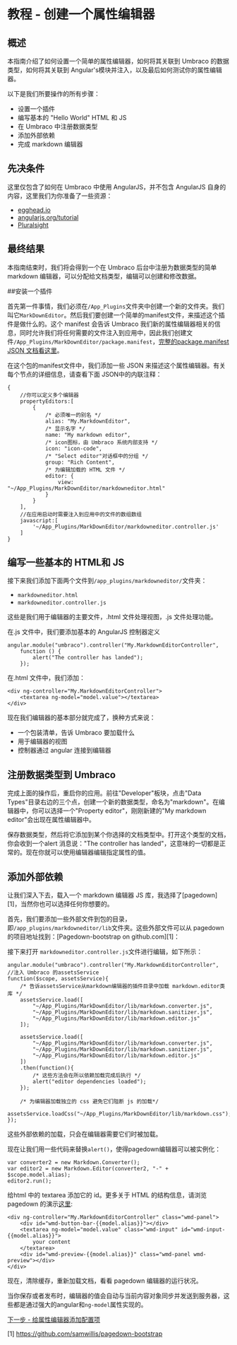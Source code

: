 # 教程 - 创建一个属性编辑器 #

## 概述 ##

本指南介绍了如何设置一个简单的属性编辑器，如何将其关联到 Umbraco 的数据类型，如何将其关联到 Angular's模块并注入，以及最后如何测试你的属性编辑器。

以下是我们所要操作的所有步骤：

- 设置一个插件
- 编写基本的 "Hello World" HTML 和 JS
- 在 Umbraco 中注册数据类型
- 添加外部依赖
- 完成 markdown 编辑器

## 先决条件 ##

这里仅包含了如何在 Umbraco 中使用 AngularJS，并不包含 AngularJS 自身的内容，这里我们为你准备了一些资源：

- [egghead.io](https://egghead.io/courses/angularjs-fundamentals)
- [angularjs.org/tutorial](https://docs.angularjs.org/tutorial)
- [Pluralsight](https://www.pluralsight.com/paths/angular-js)

## 最终结果 ##

本指南结束时，我们将会得到一个在 Umbraco 后台中注册为数据类型的简单 markdown 编辑器，可以分配给文档类型，编辑可以创建和修改数据。


##安装一个插件

首先第一件事情，我们必须在`/App_Plugins`文件夹中创建一个新的文件夹。我们叫它`MarkDownEditor`。然后我们要创建一个简单的manifest文件，来描述这个插件是做什么的。这个 manifest 会告诉 Umbraco 我们新的属性编辑器相关的信息，同时允许我们将任何需要的文件注入到应用中，因此我们创建文件`/App_Plugins/MarkDownEditor/package.manifest`，[完整的package.manifest JSON 文档看这里](../../Extending/Property-Editors/package-manifest.md)。

在这个包的manifest文件中，我们添加一些 JSON 来描述这个属性编辑器。有关每个节点的详细信息，请查看下面 JSON中的内联注释：

	{
		//你可以定义多个编辑器
		propertyEditors:[
			{
				/* 必须唯一的别名 */
				alias: "My.MarkdownEditor",
				/* 显示名字 */
				name: "My markdown editor",
				/* icon图标，由 Umbraco 系统内部支持 */
				icon: "icon-code",
				/* "Select editor"对话框中的分组 */
				group: "Rich Content",
				/* 为编辑加载的 HTML 文件 */
				editor: {
					view: "~/App_Plugins/MarkDownEditor/markdowneditor.html"
				}
			}
		],
		//在应用启动时需要注入到应用中的文件的数组数组
		javascript:[
			'~/App_Plugins/MarkDownEditor/markdowneditor.controller.js'
		]
	}

## 编写一些基本的 HTML和 JS ##

接下来我们添加下面两个文件到`/app_plugins/markdowneditor/`文件夹：

- `markdowneditor.html`
- `markdowneditor.controller.js`

这些是我们用于编辑器的主要文件，.html 文件处理视图，.js 文件处理功能。

在.js 文件中，我们要添加基本的 AngularJS 控制器定义

	angular.module("umbraco").controller("My.MarkdownEditorController",
		function () {
			alert("The controller has landed");
		});
在.html 文件中，我们添加：

	<div ng-controller="My.MarkdownEditorController">
		<textarea ng-model="model.value"></textarea>
	</div>

现在我们编辑器的基本部分就完成了，换种方式来说：

- 一个包装清单，告诉 Umbraco 要加载什么
- 用于编辑器的视图
- 控制器通过 angular 连接到编辑器

## 注册数据类型到 Umbraco ##
完成上面的操作后，重启你的应用。前往"Developer"板块，点击"Data Types"目录右边的三个点，创建一个新的数据类型，命名为"markdown"。在编辑器中，你可以选择一个"Property editor"，刚刚新建的"My markdown editor"会出现在属性编辑器中。


保存数据类型，然后将它添加到某个你选择的文档类型中。打开这个类型的文档，你会收到一个alert 消息说："The controller has landed"，这意味的一切都是正常的。现在你就可以使用编辑器编辑指定属性的值。

## 添加外部依赖 ##

让我们深入下去，载入一个 markdown 编辑器 JS 库，我选择了[pagedown][1]，当然你也可以选择任何你想要的。

首先，我们要添加一些外部文件到包的目录，即`/app_plugins/markdowneditor/lib`文件夹。这些外部文件可以从 pagedown 的项目地址找到：[Pagedown-bootstrap on github.com][1]：

接下来打开 `markdowneditor.controller.js`文件进行编辑，如下所示：

	angular.module("umbraco").controller("My.MarkdownEditorController", 
	//注入 Umbraco 的assetsService
	function($scope, assetsService){
		/* 告诉assetsService从markdown编辑器的插件目录中加载 markdown.editor类库 */
		assetsService.load([
			"~/App_Plugins/MarkDownEditor/lib/markdown.converter.js",
			"~/App_Plugins/MarkDownEditor/lib/markdown.sanitizer.js",
			"~/App_Plugins/MarkDownEditor/lib/markdown.editor.js"
		]);
	
		assetsService.load([
			"~/App_Plugins/MarkDownEditor/lib/markdown.converter.js",
			"~/App_Plugins/MarkDownEditor/lib/markdown.sanitizer.js",
			"~/App_Plugins/MarkDownEditor/lib/markdown.editor.js"
		])
		.then(function(){
			/* 这些方法会在所以依赖加载完成后执行 */
			alert("editor dependencies loaded");
		});
		
		/* 为编辑器加载独立的 css 避免它们阻断 js 的加载*/
		assetsService.loadCss("~/App_Plugins/MarkDownEditor/lib/markdown.css");
	});

这些外部依赖的加载，只会在编辑器需要它们时被加载。

现在让我们用一些代码来替换`alert()`，使得pagedown编辑器可以被实例化：

	var converter2 = new Markdown.Converter();
	var editor2 = new Markdown.Editor(converter2, "-" + $scope.model.alias);
	editor2.run();

给html 中的 textarea 添加它的 id。更多关于 HTML 的结构信息，请浏览 pagedown 的演示[这里](https://github.com/samwillis/pagedown-bootstrap/blob/master/demo/browser/demo.html):

	<div ng-controller="My.MarkdownEditorController" class="wmd-panel">
		<div id="wmd-button-bar-{{model.alias}}"></div>
		<textarea ng-model="model.value" class="wmd-input" id="wmd-input-{{model.alias}}">
			your content
		</textarea>
		<div id="wmd-preview-{{model.alias}}" class="wmd-panel wmd-preview"></div>
	</div>

现在，清除缓存，重新加载文档，看看 pagedown 编辑器的运行状况。

当你保存或者发布时，编辑器的值会自动与当前内容对象同步并发送到服务器，这些都是通过强大的angular和`ng-model`属性实现的。

[下一步 - 给属性编辑器添加配置项](part-2.md)


[1] https://github.com/samwillis/pagedown-bootstrap
